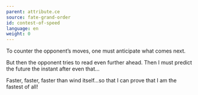 ```yaml
---
parent: attribute.ce
source: fate-grand-order
id: contest-of-speed
language: en
weight: 0
---
```


To counter the opponent’s moves, one must anticipate what comes next.

But then the opponent tries to read even further ahead. Then I must predict the future the instant after even that…

Faster, faster, faster than wind itself…so that I can prove that I am the fastest of all!
